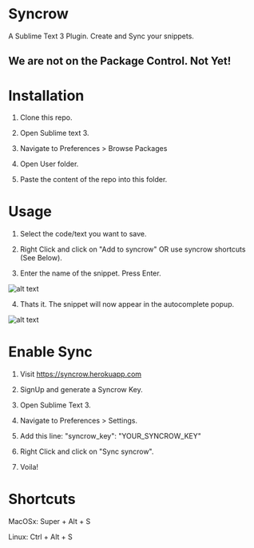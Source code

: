 # Syncrow

A Sublime Text 3 Plugin. Create and Sync your snippets.

## We are not on the Package Control. Not Yet!

# Installation

1. Clone this repo.

2. Open Sublime text 3. 

3. Navigate to Preferences > Browse Packages

4. Open User folder.

5. Paste the content of the repo into this folder.

# Usage

1. Select the code/text you want to save.

2. Right Click and click on "Add to syncrow" OR use syncrow shortcuts (See Below).

3. Enter the name of the snippet. Press Enter.

![alt text](https://raw.githubusercontent.com/Afzal7/syncroh-rails/9f2627c4b6f10b4d637121c638c54b5a9e7b5af0/app/assets/images/set_snippet.gif)

4. Thats it. The snippet will now appear in the autocomplete popup.

![alt text](https://raw.githubusercontent.com/Afzal7/syncroh-rails/9f2627c4b6f10b4d637121c638c54b5a9e7b5af0/app/assets/images/get_snippet.gif)

# Enable Sync

1. Visit https://syncrow.herokuapp.com

2. SignUp and generate a Syncrow Key.

3. Open Sublime Text 3.

4. Navigate to Preferences > Settings.

5. Add this line: "syncrow_key": "YOUR_SYNCROW_KEY"

6. Right Click and click on "Sync syncrow".

7. Voila!

# Shortcuts

  MacOSx: Super + Alt + S

  Linux: Ctrl + Alt + S
